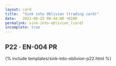 ```yaml
---
layout: card
title:  "Sink into Oblivion (trading card)"
date:   2022-06-25 08:44:00 +0100
permalink: sink-into-oblivion_(card)
incomplete: true
---
```


## P22 &middot; EN-004 PR

{% include templates/sink-into-oblivion-p22.html %}